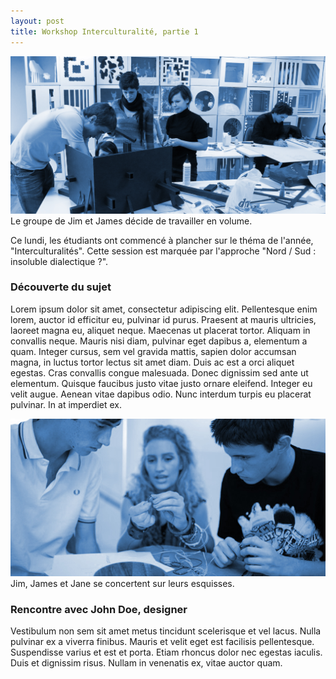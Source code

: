 ```yaml
---
layout: post
title: Workshop Interculturalité, partie 1
---
```


<img src="/../img/1609_workshop-1.jpg"/>
<figcaption>Le groupe de Jim et James décide de travailler en volume.</figcaption>

Ce lundi, les étudiants ont commencé à plancher sur le théma de l'année, "Interculturalités". Cette session est marquée par l'approche "Nord / Sud : insoluble dialectique ?".


### Découverte du sujet

Lorem ipsum dolor sit amet, consectetur adipiscing elit. Pellentesque enim lorem, auctor id efficitur eu, pulvinar id purus. Praesent at mauris ultricies, laoreet magna eu, aliquet neque. Maecenas ut placerat tortor. Aliquam in convallis neque. Mauris nisi diam, pulvinar eget dapibus a, elementum a quam. Integer cursus, sem vel gravida mattis, sapien dolor accumsan magna, in luctus tortor lectus sit amet diam. Duis ac est a orci aliquet egestas. Cras convallis congue malesuada. Donec dignissim sed ante ut elementum. Quisque faucibus justo vitae justo ornare eleifend. Integer eu velit augue. Aenean vitae dapibus odio. Nunc interdum turpis eu placerat pulvinar. In at imperdiet ex. 

<img src="/../img/1609_workshop-4.jpg"/>
<figcaption>Jim, James et Jane se concertent sur leurs esquisses.</figcaption>

### Rencontre avec John Doe, designer
Vestibulum non sem sit amet metus tincidunt scelerisque et vel lacus. Nulla pulvinar ex a viverra finibus. Mauris et velit eget est facilisis pellentesque. Suspendisse varius et est et porta. Etiam rhoncus dolor nec egestas iaculis. Duis et dignissim risus. Nullam in venenatis ex, vitae auctor quam.
